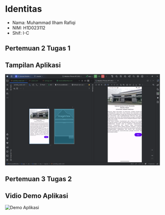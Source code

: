 # Identitas
- Nama: Muhammad Ilham Rafiqi
- NIM: H1D023112
- Shif: I-C

## Pertemuan 2 Tugas 1
## Tampilan Aplikasi
![Tampilan Aplikasi](TampilanAplikasi.png)

## Pertemuan 3 Tugas 2
## Vidio Demo Aplikasi
![Demo Aplikasi](demo_aplikasi_1.gif)
